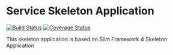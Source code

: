 # Service Skeleton Application

[![Build Status](https://travis-ci.org/krlv/service-skeleton.svg?branch=master)](https://travis-ci.org/krlv/service-skeleton)
[![Coverage Status](https://coveralls.io/repos/github/krlv/service-skeleton/badge.svg?branch=master)](https://coveralls.io/github/krlv/service-skeleton?branch=master)

This skeleton application is based on Slim Framework 4 Skeleton Application
